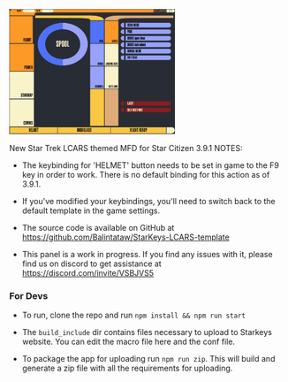 <img src="./public/scars-img.png" width="300" >


New Star Trek LCARS themed MFD for Star Citizen 3.9.1
NOTES:

- The keybinding for 'HELMET' button needs to be set in game to the F9 key in order to work. There is no default binding for this action as of 3.9.1.

- If you've modified your keybindings, you'll need to switch back to the default template in the game settings.

- The source code is available on GitHub at https://github.com/Balintataw/StarKeys-LCARS-template

- This panel is a work in progress. If you find any issues with it, please find us on discord to get assistance at https://discord.com/invite/VSBJVS5


### For Devs

- To run, clone the repo and run `npm install && npm run start`

- The `build_include` dir contains files necessary to upload to Starkeys website. You can edit the macro file here and the conf file.

- To package the app for uploading run `npm run zip`. This will build and generate a zip file with all the requirements for uploading.